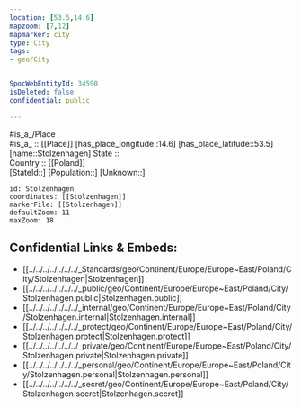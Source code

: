 ```yaml
---
location: [53.5,14.6] 
mapzoom: [7,12] 
mapmarker: city 
type: City
tags:
- geo/City


SpocWebEntityId: 34590
isDeleted: false
confidential: public

---
```

#is_a_/Place  
#is_a_ :: [[Place]] 
[has_place_longitude::14.6] 
[has_place_latitude::53.5] 
[name::Stolzenhagen] 
State ::  
Country :: [[Poland]]  
[StateId::] 
[Population::] 
[Unknown::] 


```leaflet
id: Stolzenhagen
coordinates: [[Stolzenhagen]] 
markerFile: [[Stolzenhagen]] 
defaultZoom: 11 
maxZoom: 18
```


## Confidential Links & Embeds: 
- [[../../../../../../../_Standards/geo/Continent/Europe/Europe~East/Poland/City/Stolzenhagen|Stolzenhagen]] 
- [[../../../../../../../_public/geo/Continent/Europe/Europe~East/Poland/City/Stolzenhagen.public|Stolzenhagen.public]] 
- [[../../../../../../../_internal/geo/Continent/Europe/Europe~East/Poland/City/Stolzenhagen.internal|Stolzenhagen.internal]] 
- [[../../../../../../../_protect/geo/Continent/Europe/Europe~East/Poland/City/Stolzenhagen.protect|Stolzenhagen.protect]] 
- [[../../../../../../../_private/geo/Continent/Europe/Europe~East/Poland/City/Stolzenhagen.private|Stolzenhagen.private]] 
- [[../../../../../../../_personal/geo/Continent/Europe/Europe~East/Poland/City/Stolzenhagen.personal|Stolzenhagen.personal]] 
- [[../../../../../../../_secret/geo/Continent/Europe/Europe~East/Poland/City/Stolzenhagen.secret|Stolzenhagen.secret]] 
